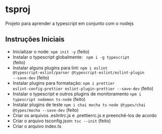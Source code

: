 # tsproj

Projeto para aprender a typescript em conjunto com o nodejs

## Instruções Iniciais

-   Inicializar o node:
    <code>npm init -y</code> (feito)
-   Instalar o typescript globalmente:
    <code> npm i -g typescript </code> (feito)
-   Instalar alguns plugins para lint:
    <code>npm i eslint @typescript-eslint/parser @typescript-eslint/eslint-plugin --save-dev</code> (feito)
-   Instalar plugins para formatação:
    <code>npm i prettier eslint-config-prettier eslint-plugin-prettier --save-dev</code> (feito)
-   Instalar o typescript e outros plugins de monitoramento
    <code>npm i typescript nodemon ts-node</code> (feito)
-   Instalar plugins de teste
    <code>npm i chai mocha ts-node @types/chai @types/mocha --save-dev</code> (feito)
-   Criar os arquivos .eslintrc.js e .prettierrc.js e preenchê-los de acordo
-   Criar o arquivo tsconfig.json:
    <code>tsc --init</code> (feito)
-   Criar o arquivo index.ts
